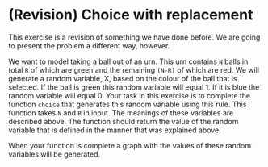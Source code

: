 # (Revision) Choice with replacement

This exercise is a revision of something we have done before.  We are going to present the problem a different way, however.

We want to model taking a ball out of an urn.  This urn contains `N` balls in total `R` of which are green and the remaining `(N-R)` of which are red.  We will generate a random variable, X, based on the colour of the ball that is selected.  If the ball is green this random variable will equal 1.  If it is blue the random variable will equal 0.  Your task in this exercise is to complete the function `choice` that generates this random variable using this rule.  This function takes `N` and `R` in input.  The meanings of these variables are described above.  The function should return the value of the random variable that is defined in the manner that was explained above. 

When your function is complete a graph with the values of these random variables will be generated.  
